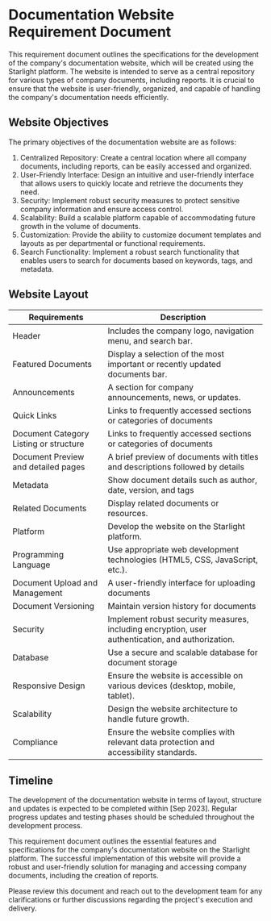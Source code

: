 # Documentation Website Requirement Document

This requirement document outlines the specifications for the development of the company's
documentation website, which will be created using the Starlight platform. The website is intended
to serve as a central repository for various types of company documents, including reports. It is
crucial to ensure that the website is user-friendly, organized, and capable of handling the
company's documentation needs efficiently.

## Website Objectives

The primary objectives of the documentation website are as follows:

1. Centralized Repository: Create a central location where all company documents, including reports,
   can be easily accessed and organized.
2. User-Friendly Interface: Design an intuitive and user-friendly interface that allows users to
   quickly locate and retrieve the documents they need.
3. Security: Implement robust security measures to protect sensitive company information and ensure
   access control.
4. Scalability: Build a scalable platform capable of accommodating future growth in the volume of
   documents.
5. Customization: Provide the ability to customize document templates and layouts as per
   departmental or functional requirements.
6. Search Functionality: Implement a robust search functionality that enables users to search for
   documents based on keywords, tags, and metadata.

## Website Layout

| Requirements                           | Description                                                                                       |
| -------------------------------------- | ------------------------------------------------------------------------------------------------- |
| Header                                 | Includes the company logo, navigation menu, and search bar.                                       |
| Featured Documents                     | Display a selection of the most important or recently updated documents bar.                      |
| Announcements                          | A section for company announcements, news, or updates.                                            |
| Quick Links                            | Links to frequently accessed sections or categories of documents                                  |
| Document Category Listing or structure | Links to frequently accessed sections or categories of documents                                  |
| Document Preview and detailed pages    | A brief preview of documents with titles and descriptions followed by details                     |
| Metadata                               | Show document details such as author, date, version, and tags                                     |
| Related Documents                      | Display related documents or resources.                                                           |
| Platform                               | Develop the website on the Starlight platform.                                                    |
| Programming Language                   | Use appropriate web development technologies (HTML5, CSS, JavaScript, etc.).                      |
| Document Upload and Management         | A user-friendly interface for uploading documents                                                 |
| Document Versioning                    | Maintain version history for documents                                                            |
| Security                               | Implement robust security measures, including encryption, user authentication, and authorization. |
| Database                               | Use a secure and scalable database for document storage                                           |
| Responsive Design                      | Ensure the website is accessible on various devices (desktop, mobile, tablet).                    |
| Scalability                            | Design the website architecture to handle future growth.                                          |
| Compliance                             | Ensure the website complies with relevant data protection and accessibility standards.            |

<!-- -->

## Timeline

The development of the documentation website in terms of layout, structure and updates is expected
to be completed within [Sep 2023]. Regular progress updates and testing phases should be scheduled
throughout the development process.

This requirement document outlines the essential features and specifications for the company's
documentation website on the Starlight platform. The successful implementation of this website will
provide a robust and user-friendly solution for managing and accessing company documents, including
the creation of reports.

Please review this document and reach out to the development team for any clarifications or further
discussions regarding the project's execution and delivery.

